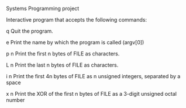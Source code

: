Systems Programming project

Interactive program that accepts the following commands:

q  	Quit the program.

e  	Print the name by which the program is called (argv[0])

p n 	Print the first n bytes of FILE as characters.

L n 	Print the last n bytes of FILE as characters.

i n  	Print the first 4n bytes of FILE as n unsigned integers, separated by a space

x n 	Print the XOR of the first n bytes of FILE as a 3-digit unsigned octal number
